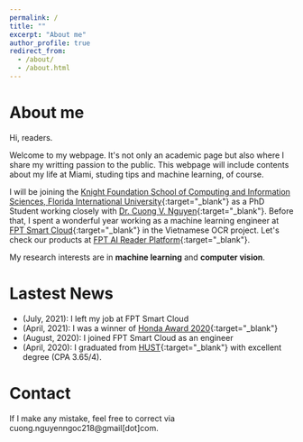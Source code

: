 ```yaml
---
permalink: /
title: ""
excerpt: "About me"
author_profile: true
redirect_from: 
  - /about/
  - /about.html
---
```


About me
======
Hi, readers.

Welcome to my webpage. It's not only an academic page but also where I share my writting passion to the public. This webpage will include contents about my life at Miami, studing tips and machine learning, of course.

I will be joining the [Knight Foundation School of Computing and Information Sciences, Florida International University](https://www.cis.fiu.edu/){:target="_blank"} as a PhD Student working closely with [Dr. Cuong V. Nguyen](https://nvcuong.github.io/){:target="_blank"}. Before that, I spent a wonderful year working as a machine learning engineer at [FPT Smart Cloud](https://fptcloud.com/){:target="_blank"} in the Vietnamese OCR project. Let's check our products at [FPT AI Reader Platform](https://fpt.ai/reader-en){:target="_blank"}.

My research interests are in **machine learning** and **computer vision**.


Lastest News
======
- (July, 2021): I left my job at FPT Smart Cloud
- (April, 2021): I was a winner of [Honda Award 2020](https://www.hondafoundation.jp/en/yes_program.html){:target="_blank"}
- (August, 2020): I joined FPT Smart Cloud as an engineer
- (April, 2020): I graduated from [HUST](https://www.hust.edu.vn/){:target="_blank"} with excellent degree (CPA 3.65/4).

Contact
======
If I make any mistake, feel free to correct via cuong.nguyenngoc218@gmail[dot]com.
